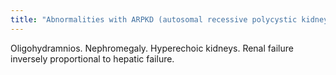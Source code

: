 ```yaml
---
title: "Abnormalities with ARPKD (autosomal recessive polycystic kidney disease)?"
---
```

Oligohydramnios. Nephromegaly. Hyperechoic kidneys. Renal failure inversely proportional to hepatic failure.

